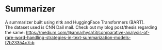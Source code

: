 # Summarizer
A summarizer built using nltk and HuggingFace Transformers (BART).\
The dataset used is CNN Dail mail. 
Check out my blog post/thesis regarding the same: https://medium.com/@annarhysa13/comparative-analysis-of-rare-word-handling-strategies-in-text-summarization-models-f7b23354c7cb
